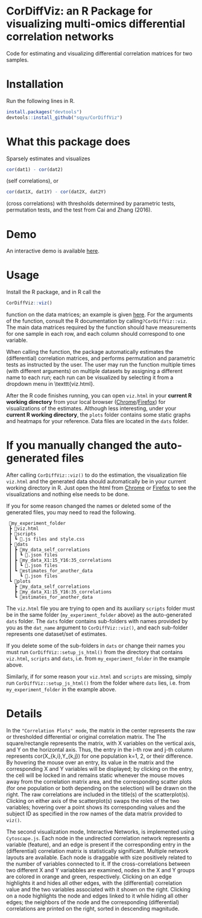 # CorDiffViz: an R Package for visualizing multi-omics differential correlation networks
Code for estimating and visualizing differential correlation matrices for two samples.

# Installation
Run the following lines in R.
```R
install.packages("devtools")
devtools::install_github("sqyu/CorDiffViz")
```

# What this package does
Sparsely estimates and visualizes
```R
cor(dat1) - cor(dat2)
```
(self correlations), or 
```R
cor(dat1X, dat1Y) - cor(dat2X, dat2Y)
```
(cross correlations) with thresholds determined by parametric tests, permutation tests, and the test from Cai and Zhang (2016).

# Demo
An interactive demo is available [here](https://diffcornet.github.io/CorDiffViz/demo.html).

# Usage
Install the R package, and in R call the 
```R
CorDiffViz::viz()
```
function on the data matrices; an example is given [here](demo/demo.R). For the arguments of the function, consult the R documentation by calling```?CorDiffViz::viz```. The main data matrices required by the function should have measurements for one sample in each row, and each column should correspond to one variable.

When calling the function, the package automatically estimates the (differential) correlation matrices, and performs permutation and parametric tests as instructed by the user. The user may run the function multiple times (with different arguments) on multiple datasets by assigning a different name to each run; each run can be visualized by selecting it from a dropdown menu in \texttt{viz.html}.

After the R code finishes running, you can open ```viz.html``` in your **current R working directory** from your local browser ([Chrome](https://www.google.com/chrome/)/[Firefox](https://www.mozilla.org/firefox/)) for visualizations of the estimates. Although less interesting, under your **current R working directory**, the ```plots``` folder contains some static graphs and heatmaps for your reference. Data files are located in the ```dats``` folder.

# If you manually changed the auto-generated files
After calling ```CorDiffViz::viz()``` to do the estimation, the visualization file ```viz.html``` and the generated data should automatically be in your current working directory in R. Just open the html from [Chrome](https://www.google.com/chrome/) or [Firefox](https://www.mozilla.org/firefox/) to see the visualizations and nothing else needs to be done. 

If you for some reason changed the names or deleted some of the generated files, you may need to read the following.
```
 📂my_experiment_folder
 ┣ 📜viz.html
 ┣ 📂scripts
 ┃ ┗ 📜.js files and style.css
 ┣ 📂dats
 ┃ ┣ 📂my_data_self_correlations
 ┃ ┃ ┗ 📜.json files
 ┃ ┣ 📂my_data_X1:15_Y16:35_correlations
 ┃ ┃ ┗ 📜.json files
 ┃ ┗ 📂estimates_for_another_data
 ┃   ┗ 📜.json files
 ┗ 📂plots
   ┣ 📂my_data_self_correlations
   ┣ 📂my_data_X1:15_Y16:35_correlations
   ┗ 📂estimates_for_another_data
```

The ```viz.html``` file you are trying to open and its auxiliary ```scripts``` folder must be in the same folder (```my_experiment_folder``` above) as the auto-generated ```dats``` folder. The ```dats``` folder contains sub-folders with names provided by you as the ```dat_name``` argument to ```CorDiffViz::viz()```, and each sub-folder represents one dataset/set of estimates. 

If you delete some of the sub-folders in ```dats``` or change their names you must run ```CorDiffViz::setup_js_html()``` from the directory that contains ```viz.html```, ```scripts``` and ```dats```, i.e. from ```my_experiment_folder``` in the example above.

Similarly, if for some reason your ```viz.html``` and ```scripts``` are missing, simply run ```CorDiffViz::setup_js_html()``` from the folder where ```dats``` lies, i.e. from ```my_experiment_folder``` in the example above.


# Details
In the ```"Correlation Plots" mode```, the matrix in the center represents the raw or thresholded differential or original correlation matrix. The  The square/rectangle represents the matrix, with X variables on the vertical axis, and Y on the horizontal axis. Thus, the entry in the i-th row and j-th column represents cor(X_{k,i},Y_{k,j}) for one population k=1, 2, or their difference.  By hovering the mouse over an entry, its value in the matrix and the corresponding X and Y variables will be displayed; by clicking on the entry, the cell will be locked in and remains static whenever the mouse moves away from the correlation matrix area, and the corresponding scatter plots (for one population or both depending on the selection) will be drawn on the right. The raw correlations are included in the title(s) of the scatterplot(s). Clicking on either axis of the scatterplot(s) swaps the roles of the two variables; hovering over a point shows its corresponding values and the subject ID as specified in the row names of the data matrix provided to ```viz()```.

The second visualization mode, Interactive Networks, is implemented using ```Cytoscape.js```. Each node in the undirected correlation network represents a variable (feature), and an edge is present if the corresponding entry in the (differential) correlation matrix is statistically significant. Multiple network layouts are available. Each node is draggable with size positively related to the number of variables connected to it. If the cross-correlations between two different X and Y variabbles are examined, nodes in the X and Y groups are colored in orange and green, respectively. Clicking on an edge highlights it and hides all other edges, with the (differential) correlation value and the two variables associated with it shown on the right. Clicking on a node highlights the node and edges linked to it while hiding all other edges; the neighbors of the node and the corresponding (differential) correlations are printed on the right, sorted in descending magnitude.
